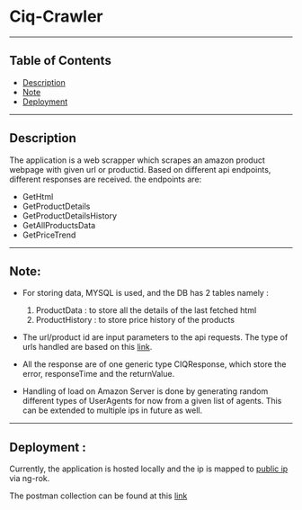 # Ciq-Crawler
---
## Table of Contents
+ [Description](#description)
+ [Note](#note)
+ [Deployment](#deployment)
---
## Description <a name = "description"></a>
The application is a web scrapper which scrapes an amazon product webpage with given url or productid. Based on different api endpoints, different responses are received. the endpoints are: 
+ GetHtml 
+ GetProductDetails 
+ GetProductDetailsHistory
+ GetAllProductsData
+ GetPriceTrend
---
## Note: <a name = "note"></a>

+ For storing data, MYSQL is used, and the DB has 2 tables namely :
    1. ProductData : to store all the details of the last fetched html
    2. ProductHistory : to store price history of the products

+ The url/product id are input parameters to the api requests. The type of urls handled are based on this [link](https://affiliate-program.amazon.in/resource-center/asin-amazon?ac-ms-src=rc-home-card ). 

+ All the response are of one generic type CIQResponse, which store the error, responseTime and the returnValue.

+ Handling of load on Amazon Server is done by generating random different types of UserAgents for now from a given list of agents. This can be extended to multiple ips in future as well.
---
## Deployment : <a name = "deployment"></a>

Currently, the application is hosted locally and the ip is mapped to [public ip](http://cd8aa7aa3fb6.ngrok.io) via ng-rok. 


The postman collection can be found at this [link](https://drive.google.com/drive/folders/1CP2s23XJWYdaR0xAr_SKfNuQ7hSWS584?usp=sharing)

